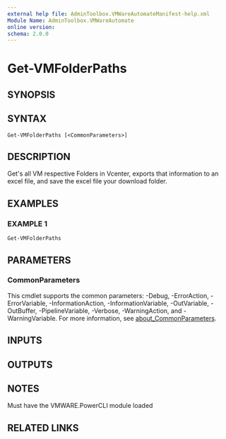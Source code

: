 ```yaml
---
external help file: AdminToolbox.VMWareAutomateManifest-help.xml
Module Name: AdminToolbox.VMWareAutomate
online version:
schema: 2.0.0
---
```


# Get-VMFolderPaths

## SYNOPSIS

## SYNTAX

```
Get-VMFolderPaths [<CommonParameters>]
```

## DESCRIPTION
Get's all VM respective Folders in Vcenter, exports that information to an excel file, and save the excel file your download folder.

## EXAMPLES

### EXAMPLE 1
```
Get-VMFolderPaths
```

## PARAMETERS

### CommonParameters
This cmdlet supports the common parameters: -Debug, -ErrorAction, -ErrorVariable, -InformationAction, -InformationVariable, -OutVariable, -OutBuffer, -PipelineVariable, -Verbose, -WarningAction, and -WarningVariable. For more information, see [about_CommonParameters](http://go.microsoft.com/fwlink/?LinkID=113216).

## INPUTS

## OUTPUTS

## NOTES
Must have the VMWARE.PowerCLI module loaded

## RELATED LINKS
